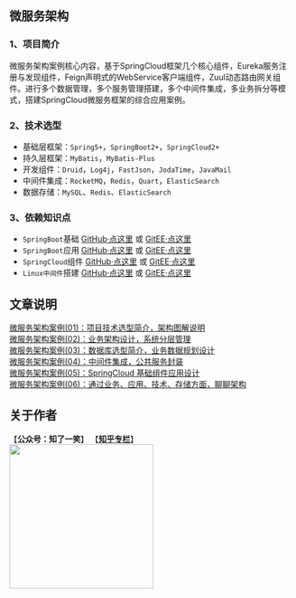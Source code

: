 ## 微服务架构

### 1、项目简介

微服务架构案例核心内容，基于SpringCloud框架几个核心组件，Eureka服务注册与发现组件，Feign声明式的WebService客户端组件，Zuul动态路由网关组件。进行多个数据管理，多个服务管理搭建，多个中间件集成，多业务拆分等模式，搭建SpringCloud微服务框架的综合应用案例。

### 2、技术选型

- 基础层框架：`Spring5+`，`SpringBoot2+`，`SpringCloud2+`
- 持久层框架：`MyBatis`，`MyBatis-Plus`
- 开发组件：`Druid`，`Log4j`，`FastJson`，`JodaTime`，`JavaMail`
- 中间件集成：`RocketMQ`，`Redis`，`Quart`，`ElasticSearch`
- 数据存储：`MySQL`、`Redis`、`ElasticSearch`

### 3、依赖知识点

- `SpringBoot`基础  [GitHub·点这里](https://github.com/cicadasmile/spring-boot-base) 或  [GitEE·点这里](https://gitee.com/cicadasmile/spring-boot-base)
- `SpringBoot`应用  [GitHub·点这里](https://github.com/cicadasmile/middle-ware-parent) 或  [GitEE·点这里](https://gitee.com/cicadasmile/middle-ware-parent)
- `SpringCloud`组件  [GitHub·点这里](https://github.com/cicadasmile/spring-cloud-base) 或  [GitEE·点这里](https://gitee.com/cicadasmile/spring-cloud-base)
- `Linux中间件`搭建  [GitHub·点这里](https://github.com/cicadasmile/linux-system-base) 或  [GitEE·点这里](https://gitee.com/cicadasmile/linux-system-base)

## 文章说明

[微服务架构案例(01)：项目技术选型简介，架构图解说明](https://mp.weixin.qq.com/s?__biz=MzU4Njg0MzYwNw==&mid=2247484173&idx=1&sn=0adceb6d5261aa1d59908043ff690423&chksm=fdf457b5ca83dea3203e5901771ba1cb49ce05db5b700c21536111f2e251373a484da123f0c2&token=1855594949&lang=zh_CN#rd)<br/>
[微服务架构案例(02)：业务架构设计，系统分层管理](https://mp.weixin.qq.com/s?__biz=MzU4Njg0MzYwNw==&mid=2247484192&idx=1&sn=9327cb5595c3eea1f78f777f37892d18&chksm=fdf45798ca83de8eb4b05b344fcb87ea763d5ba1d880536fc9b422e03033ad7d66217fe6e59e&token=1641533948&lang=zh_CN#rd)<br/>
[微服务架构案例(03)：数据库选型简介，业务数据规划设计](https://mp.weixin.qq.com/s?__biz=MzU4Njg0MzYwNw==&mid=2247484199&idx=1&sn=40838d2d9e9c50c35112f03795c4224a&chksm=fdf4579fca83de89ddde900f2b95c4aa1e02edd96d68dd6fb0eef04e314a4214a9e99d9ca1e4&token=1641533948&lang=zh_CN#rd)<br/>
[微服务架构案例(04)：中间件集成，公共服务封装](https://mp.weixin.qq.com/s?__biz=MzU4Njg0MzYwNw==&mid=2247484205&idx=1&sn=522b582d6f69d73a89f91881cbd00b55&chksm=fdf45795ca83de83b02b2e4d3ceb0a851b17428c7e14e352040962c77d6bee806c725a0c6a8f&token=1641533948&lang=zh_CN#rd)<br/>
[微服务架构案例(05)：SpringCloud 基础组件应用设计](https://mp.weixin.qq.com/s?__biz=MzU4Njg0MzYwNw==&mid=2247484211&idx=1&sn=b18843bfbb9b5b291ff1c8b9626b5c53&chksm=fdf4578bca83de9d2542bd2a71e7d655f5f172f90dde99c931ebc2158bb5dafcf34629dfb308&token=1641533948&lang=zh_CN#rd)<br/>
[微服务架构案例(06)：通过业务、应用、技术、存储方面，聊聊架构](https://mp.weixin.qq.com/s?__biz=MzU4Njg0MzYwNw==&mid=2247484230&idx=1&sn=7cf931b52c280147d41daffee57ec59e&chksm=fdf457feca83dee82ca7385918abae16f7a00a90d74a6d3a06fb9a4ad6ed53d0cf597929385a&token=878984111&lang=zh_CN#rd)<br/>


## 关于作者
【<b>公众号：知了一笑</b>】    【<b>[知乎专栏](https://www.zhihu.com/people/cicadasmile/columns)</b>】<br/>
<img width="255px" height="255px" src="https://avatars0.githubusercontent.com/u/50793885?s=460&v=4"/><br/>
